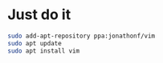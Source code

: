 # Just do it

```bash
sudo add-apt-repository ppa:jonathonf/vim
sudo apt update
sudo apt install vim
```
